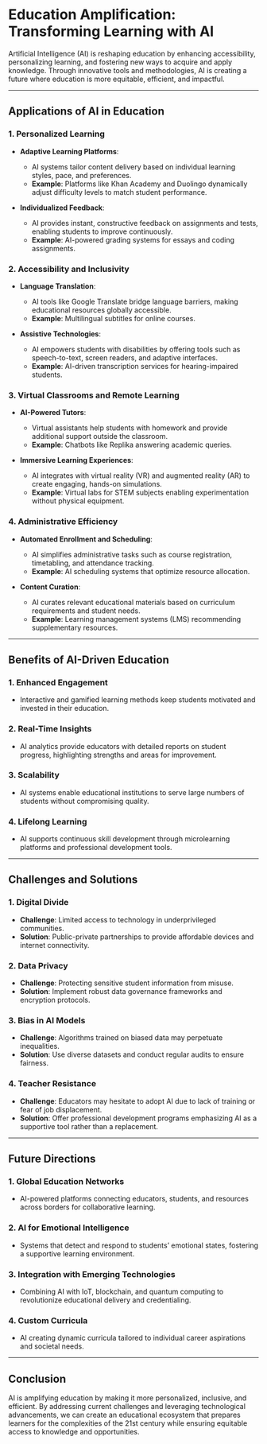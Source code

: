 # Education Amplification: Transforming Learning with AI

Artificial Intelligence (AI) is reshaping education by enhancing accessibility, personalizing learning, and fostering new ways to acquire and apply knowledge. Through innovative tools and methodologies, AI is creating a future where education is more equitable, efficient, and impactful.

---

## **Applications of AI in Education**

### **1. Personalized Learning**
- **Adaptive Learning Platforms**:
  - AI systems tailor content delivery based on individual learning styles, pace, and preferences.
  - **Example**: Platforms like Khan Academy and Duolingo dynamically adjust difficulty levels to match student performance.

- **Individualized Feedback**:
  - AI provides instant, constructive feedback on assignments and tests, enabling students to improve continuously.
  - **Example**: AI-powered grading systems for essays and coding assignments.

### **2. Accessibility and Inclusivity**
- **Language Translation**:
  - AI tools like Google Translate bridge language barriers, making educational resources globally accessible.
  - **Example**: Multilingual subtitles for online courses.

- **Assistive Technologies**:
  - AI empowers students with disabilities by offering tools such as speech-to-text, screen readers, and adaptive interfaces.
  - **Example**: AI-driven transcription services for hearing-impaired students.

### **3. Virtual Classrooms and Remote Learning**
- **AI-Powered Tutors**:
  - Virtual assistants help students with homework and provide additional support outside the classroom.
  - **Example**: Chatbots like Replika answering academic queries.

- **Immersive Learning Experiences**:
  - AI integrates with virtual reality (VR) and augmented reality (AR) to create engaging, hands-on simulations.
  - **Example**: Virtual labs for STEM subjects enabling experimentation without physical equipment.

### **4. Administrative Efficiency**
- **Automated Enrollment and Scheduling**:
  - AI simplifies administrative tasks such as course registration, timetabling, and attendance tracking.
  - **Example**: AI scheduling systems that optimize resource allocation.

- **Content Curation**:
  - AI curates relevant educational materials based on curriculum requirements and student needs.
  - **Example**: Learning management systems (LMS) recommending supplementary resources.

---

## **Benefits of AI-Driven Education**

### **1. Enhanced Engagement**
- Interactive and gamified learning methods keep students motivated and invested in their education.

### **2. Real-Time Insights**
- AI analytics provide educators with detailed reports on student progress, highlighting strengths and areas for improvement.

### **3. Scalability**
- AI systems enable educational institutions to serve large numbers of students without compromising quality.

### **4. Lifelong Learning**
- AI supports continuous skill development through microlearning platforms and professional development tools.

---

## **Challenges and Solutions**

### **1. Digital Divide**
- **Challenge**: Limited access to technology in underprivileged communities.
- **Solution**: Public-private partnerships to provide affordable devices and internet connectivity.

### **2. Data Privacy**
- **Challenge**: Protecting sensitive student information from misuse.
- **Solution**: Implement robust data governance frameworks and encryption protocols.

### **3. Bias in AI Models**
- **Challenge**: Algorithms trained on biased data may perpetuate inequalities.
- **Solution**: Use diverse datasets and conduct regular audits to ensure fairness.

### **4. Teacher Resistance**
- **Challenge**: Educators may hesitate to adopt AI due to lack of training or fear of job displacement.
- **Solution**: Offer professional development programs emphasizing AI as a supportive tool rather than a replacement.

---

## **Future Directions**

### **1. Global Education Networks**
- AI-powered platforms connecting educators, students, and resources across borders for collaborative learning.

### **2. AI for Emotional Intelligence**
- Systems that detect and respond to students’ emotional states, fostering a supportive learning environment.

### **3. Integration with Emerging Technologies**
- Combining AI with IoT, blockchain, and quantum computing to revolutionize educational delivery and credentialing.

### **4. Custom Curricula**
- AI creating dynamic curricula tailored to individual career aspirations and societal needs.

---

## **Conclusion**

AI is amplifying education by making it more personalized, inclusive, and efficient. By addressing current challenges and leveraging technological advancements, we can create an educational ecosystem that prepares learners for the complexities of the 21st century while ensuring equitable access to knowledge and opportunities.
